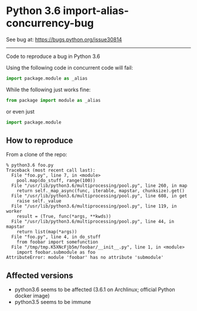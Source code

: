 # Python 3.6 import-alias-concurrency-bug

See bug at: https://bugs.python.org/issue30814

-----

Code to reproduce a bug in Python 3.6

Using the following code in concurrent code will fail:

```python
import package.module as _alias
```

While the following just works fine:

```python
from package import module as _alias
```

or even just

```python
import package.module
```


## How to reproduce

From a clone of the repo:

```
% python3.6 foo.py 
Traceback (most recent call last):
  File "foo.py", line 7, in <module>
    pool.map(do_stuff, range(100))
  File "/usr/lib/python3.6/multiprocessing/pool.py", line 260, in map
    return self._map_async(func, iterable, mapstar, chunksize).get()
  File "/usr/lib/python3.6/multiprocessing/pool.py", line 608, in get
    raise self._value
  File "/usr/lib/python3.6/multiprocessing/pool.py", line 119, in worker
    result = (True, func(*args, **kwds))
  File "/usr/lib/python3.6/multiprocessing/pool.py", line 44, in mapstar
    return list(map(*args))
  File "foo.py", line 4, in do_stuff
    from foobar import somefunction
  File "/tmp/tmp.K5XNcFjb5m/foobar/__init__.py", line 1, in <module>
    import foobar.submodule as foo
AttributeError: module 'foobar' has no attribute 'submodule'
```

## Affected versions

- python3.6 seems to be affected (3.6.1 on Archlinux; official Python docker image)
- python3.5 seems to be immune
